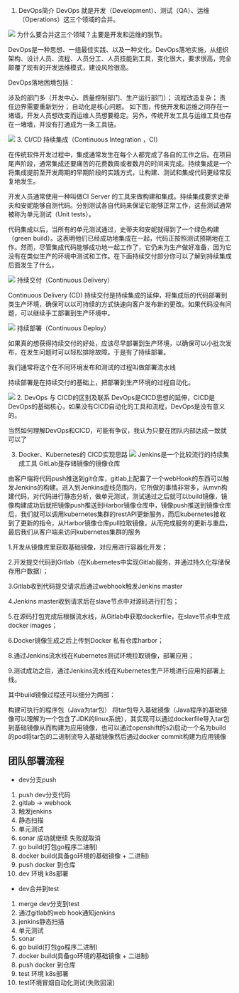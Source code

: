 1. DevOps简介
DevOps 就是开发（Development）、测试（QA）、运维（Operations）这三个领域的合并。

![](./images/devops.webp)
为什么要合并这三个领域？主要是开发和运维的脱节。

DevOps是一种思想、一组最佳实践、以及一种文化。DevOps落地实施，从组织架构、设计人员、流程、人员分工、人员技能到工具，变化很大，要求很高，完全颠覆了现有的开发运维模式，建设风险很高。

DevOps落地困境包括：

涉及的部门多（开发中心、质量控制部门、生产运行部门）；
流程改造复杂；
责任边界需要重新划分；
自动化是核心问题。
如下图，传统开发和运维之间存在一堵墙，开发人员想改变而运维人员想要稳定。另外，传统开发工具与运维工具也存在一堵墙，并没有打通成为一条工具链。

![](./images/沟通之墙.webp)
3. CI/CD
持续集成（Continuous Integration ，CI）

在传统软件开发过程中，集成通常发生在每个人都完成了各自的工作之后。在项目尾声阶段，通常集成还要痛苦的花费数周或者数月的时间来完成。持续集成是一个将集成提前至开发周期的早期阶段的实践方式，让构建、测试和集成代码更经常反复地发生。

开发人员通常使用一种叫做CI Server 的工具来做构建和集成。持续集成要求史蒂夫和安妮能够自测代码。分别测试各自代码来保证它能够正常工作，这些测试通常被称为单元测试（Unit tests）。

代码集成以后，当所有的单元测试通过，史蒂夫和安妮就得到了一个绿色构建（green build）。这表明他们已经成功地集成在一起，代码正按照测试预期地在工作。然而，尽管集成代码能够成功地一起工作了，它仍未为生产做好准备，因为它没有在类似生产的环境中测试和工作。在下面持续交付部分你可以了解到持续集成后面发生了什么。

![](./images/CI.webp)
持续交付（Continuous Delivery）

Continuous Delivery (CD) 持续交付是持续集成的延伸，将集成后的代码部署到类生产环境，确保可以以可持续的方式快速向客户发布新的更改。如果代码没有问题，可以继续手工部署到生产环境中。

![](./images/CD.webp)
持续部署（Continuous Deploy）

如果真的想获得持续交付的好处，应该尽早部署到生产环境，以确保可以小批次发布，在发生问题时可以轻松排除故障。于是有了持续部署。

我们通常将这个在不同环境发布和测试的过程叫做部署流水线

持续部署是在持续交付的基础上，把部署到生产环境的过程自动化。

![](./images/CD2.webp)
2. DevOps 与 CICD的区别及联系
DevOps是CICD思想的延伸，CICD是DevOps的基础核心，如果没有CICD自动化的工具和流程，DevOps是没有意义的。

当然如何理解DevOps和CICD，可能有争议，我认为只要在团队内部达成一致就可以了

3. Docker、Kubernetes的 CICD实现思路
![](./images/deploy_step.webp)
Jenkins是一个比较流行的持续集成工具
GitLab是存储镜像的镜像仓库

由客户端将代码push推送到git仓库，gitlab上配置了一个webHook的东西可以触发Jenkins的构建。进入到Jenkins虚线范围内，它所做的事情非常多，从mvn构建代码，对代码进行静态分析，做单元测试，测试通过之后就可以build镜像，镜像构建成功后就把镜像push推送到Harbor镜像仓库中，镜像push推送到镜像仓库后，我们就可以调用kubernetes集群的restAPI更新服务，而后kubernetes接收到了更新的指令，从Harbor镜像仓库pull拉取镜像，从而完成服务的更新与重启，最后我们从客户端来访问kubernetes集群的服务

1.开发从镜像库里获取基础镜像，对应用进行容器化开发；

2.开发提交代码到Gitlab（在Kubernetes中实现Gitlab服务，并通过持久化存储保存用户数据）；

3.Gitlab收到代码提交请求后通过webhook触发Jenkins master

4.Jenkins master收到请求后在slave节点中对源码进行打包；

5.在源码打包完成后根据流水线，从Gitlab中获取dockerfile，在slave节点中生成docker images；

6.Docker镜像生成之后上传到Docker 私有仓库harbor；

8.通过Jenkins流水线在Kubernetes测试环境拉取镜像，部署应用；

9.测试成功之后，通过Jenkins流水线在Kubernetes生产环境进行应用的部署上线。

其中build镜像过程还可以细分为两部：

构建可执行的程序包（Java为tar包）
将tar包导入基础镜像（Java程序的基础镜像可以理解为一个包含了JDK的linux系统），其实现可以通过dockerfile导入tar包到基础镜像从而构建为应用镜像，也可以通过openshift的s2i启动一个名为build的pod将tar包的二进制流导入基础镜像然后通过docker commit构建为应用镜像


## 团队部署流程

- dev分支push
1. push dev分支代码
2. gitlab → webhook
3. 触发jenkins
5. 静态扫描
6. 单元测试
7. sonar 成功就继续 失败就取消
8. go build(打包go程序二进制)
9. docker build(具备go环境的基础镜像 + 二进制)
10. push docker 到仓库
11. dev 环境 k8s部署

- dev合并到test
1. merge dev分支到test
2. 通过gitlab的web hook通知jenkins
3. jenkins静态扫描
4. 单元测试
5. sonar
6. go build(打包go程序二进制)
7. docker build(具备go环境的基础镜像 + 二进制)
8. push docker 到仓库
9. test 环境 k8s部署
10. test环境冒烟自动化测试(失败回滚)
